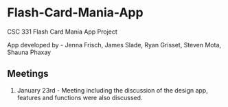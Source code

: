 # Flash-Card-Mania-App
CSC 331 Flash Card Mania App Project

App developed by - 
Jenna Frisch,
James Slade,
Ryan Grisset,
Steven Mota,
Shauna Phaxay

## Meetings
1. January 23rd - Meeting including the discussion of the design app, features and functions were also discussed.
